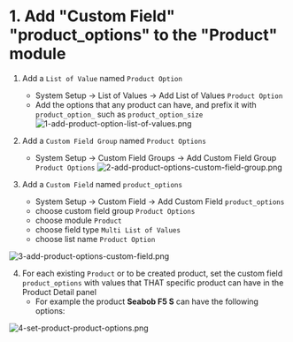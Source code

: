 # 1. Add "Custom Field" "product_options" to the "Product" module

1. Add a ```List of Value``` named ```Product Option```
    - System Setup -> List of Values -> Add List of Values ```Product Option```
    - Add the options that any product can have, and prefix it with ```product_option_``` such as ```product_option_size```
    ![1-add-product-option-list-of-values.png](https://bitbucket.org/repo/qEd965M/images/1707896004-1-add-product-option-list-of-values.png)

2. Add a ```Custom Field Group``` named ```Product Options```
    - System Setup -> Custom Field Groups -> Add Custom Field Group ```Product Options```
    ![2-add-product-options-custom-field-group.png](https://bitbucket.org/repo/qEd965M/images/3421113696-2-add-product-options-custom-field-group.png)

3. Add a ```Custom Field``` named ```product_options```
    - System Setup -> Custom Field -> Add Custom Field ```product_options```
    - choose custom field group ```Product Options```
    - choose module ```Product```
    - choose field type ```Multi List of Values```
    - choose list name ```Product Option```

![3-add-product-options-custom-field.png](https://bitbucket.org/repo/qEd965M/images/1684220058-3-add-product-options-custom-field.png)

4. For each existing ```Product``` or to be created product, set the custom field ```product_options``` with values that THAT specific product can have in the Product Detail panel
    - For example the product **Seabob F5 S** can have the following options:

![4-set-product-product-options.png](https://bitbucket.org/repo/qEd965M/images/2177113834-4-set-product-product-options.png)
